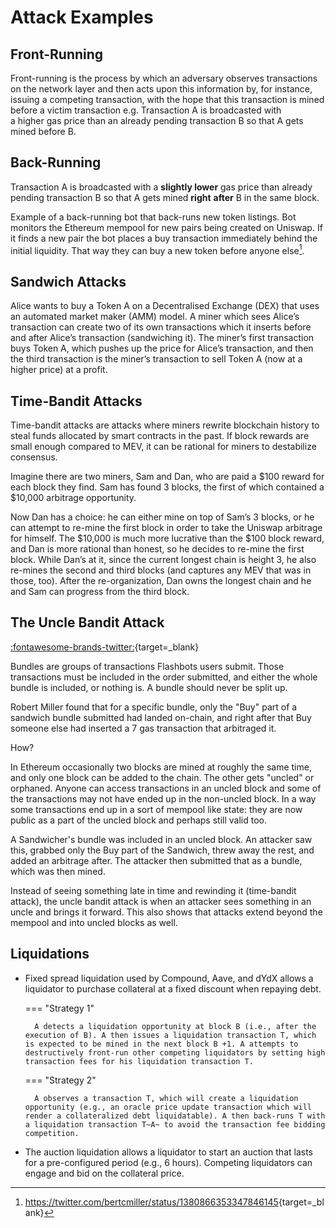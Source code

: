 # Attack Examples

## Front-Running

Front-running is the process by which an adversary observes transactions on the network layer and then acts upon this information by, for instance, issuing a competing transaction, with the hope that this transaction is mined before a victim transaction e.g. Transaction A is broadcasted with a higher gas price than an already pending transaction B so that A gets mined before B.

## Back-Running

Transaction A is broadcasted with a **slightly lower** gas price than already pending transaction B so that A gets mined **right** **after** B in the same block.

Example of a back-running bot that back-runs new token listings. Bot monitors the Ethereum mempool for new pairs being created on Uniswap. If it finds a new pair the bot places a buy transaction immediately behind the initial liquidity. That way they can buy a new token before anyone else[^1].

## Sandwich Attacks

Alice wants to buy a Token A on a Decentralised Exchange (DEX) that uses an automated market maker (AMM) model. A miner which sees Alice’s transaction can create two of its own transactions which it inserts before and after Alice’s transaction (sandwiching it). The miner’s first transaction buys Token A, which pushes up the price for Alice’s transaction, and then the third transaction is the miner’s transaction to sell Token A (now at a higher price) at a profit.

## Time-Bandit Attacks

Time-bandit attacks are attacks where miners rewrite blockchain history to steal funds allocated by smart contracts in the past. If block rewards are small enough compared to MEV, it can be rational for miners to destabilize consensus.

Imagine there are two miners, Sam and Dan, who are paid a $100 reward for each block they find. Sam has found 3 blocks, the first of which contained a $10,000 arbitrage opportunity.

Now Dan has a choice: he can either mine on top of Sam’s 3 blocks, or he can attempt to re-mine the first block in order to take the Uniswap arbitrage for himself. The $10,000 is much more lucrative than the $100 block reward, and Dan is more rational than honest, so he decides to re-mine the first block. While Dan’s at it, since the current longest chain is height 3, he also re-mines the second and third blocks (and captures any MEV that was in those, too). After the re-organization, Dan owns the longest chain and he and Sam can progress from the third block.

## The Uncle Bandit Attack

[:fontawesome-brands-twitter:](https://twitter.com/bertcmiller/status/1382673587715342339?s=20){target=_blank}

Bundles are groups of transactions Flashbots users submit. Those transactions must be included in the order submitted, and either the whole bundle is included, or nothing is. A bundle should never be split up.

Robert Miller found that for a specific bundle, only the "Buy" part of a sandwich bundle submitted had landed on-chain, and right after that Buy someone else had inserted a 7 gas transaction that arbitraged it.

How?

In Ethereum occasionally two blocks are mined at roughly the same time, and only one block can be added to the chain. The other gets "uncled" or orphaned. Anyone can access transactions in an uncled block and some of the transactions may not have ended up in the non-uncled block. In a way some transactions end up in a sort of mempool like state: they are now public as a part of the uncled block and perhaps still valid too.

A Sandwicher's bundle was included in an uncled block. An attacker saw this, grabbed only the Buy part of the Sandwich, threw away the rest, and added an arbitrage after. The attacker then submitted that as a bundle, which was then mined. 

Instead of seeing something late in time and rewinding it (time-bandit attack), the uncle bandit attack is when an attacker sees something in an uncle and brings it forward. This also shows that attacks extend beyond the mempool and into uncled blocks as well. 

## Liquidations

* Fixed spread liquidation used by Compound, Aave, and dYdX allows a liquidator to purchase collateral at a fixed discount when repaying debt. 

    === "Strategy 1"

        A detects a liquidation opportunity at block B (i.e., after the execution of B). A then issues a liquidation transaction T, which is expected to be mined in the next block B +1. A attempts to destructively front-run other competing liquidators by setting high transaction fees for his liquidation transaction T.

    === "Strategy 2"

        A observes a transaction T, which will create a liquidation opportunity (e.g., an oracle price update transaction which will render a collateralized debt liquidatable). A then back-runs T with a liquidation transaction T~A~ to avoid the transaction fee bidding competition.


* The auction liquidation allows a liquidator to start an auction that lasts for a pre-configured period (e.g., 6 hours). Competing liquidators can engage and bid on the collateral price.


[^1]: <https://twitter.com/bertcmiller/status/1380866353347846145>{target=_blank}
